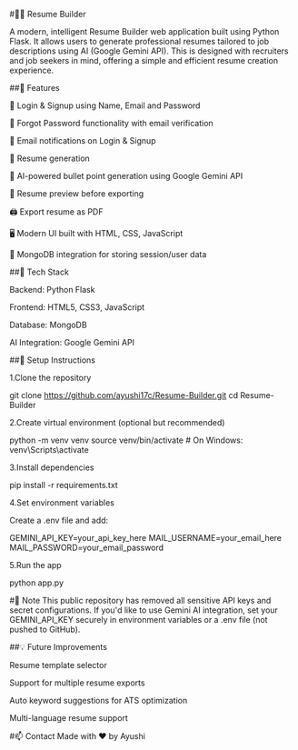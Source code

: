 #🧑‍💼 Resume Builder

A modern, intelligent Resume Builder web application built using Python Flask. It allows users to generate professional resumes tailored to job descriptions using AI (Google Gemini API).
This is designed with recruiters and job seekers in mind, offering a simple and efficient resume creation experience.

##🚀 Features

  🔐 Login & Signup using Name, Email and Password

  🔑 Forgot Password functionality with email verification

  📧 Email notifications on Login & Signup

  📝 Resume generation

  🧠 AI-powered bullet point generation using Google Gemini API

  👀 Resume preview before exporting

  🖨️ Export resume as PDF

  🖥️ Modern UI built with HTML, CSS, JavaScript

  📁 MongoDB integration for storing session/user data

##📂 Tech Stack

  Backend: Python Flask

  Frontend: HTML5, CSS3, JavaScript

  Database: MongoDB

  AI Integration: Google Gemini API

##🔧 Setup Instructions

1.Clone the repository

git clone https://github.com/ayushi17c/Resume-Builder.git
cd Resume-Builder


2.Create virtual environment (optional but recommended)

python -m venv venv
source venv/bin/activate   # On Windows: venv\Scripts\activate


3.Install dependencies

pip install -r requirements.txt


4.Set environment variables

Create a .env file and add:

GEMINI_API_KEY=your_api_key_here
MAIL_USERNAME=your_email_here
MAIL_PASSWORD=your_email_password


5.Run the app

python app.py


#📌 Note
This public repository has removed all sensitive API keys and secret configurations.
If you'd like to use Gemini AI integration, set your GEMINI_API_KEY securely in environment variables or a .env file (not pushed to GitHub).

##💡 Future Improvements

Resume template selector

Support for multiple resume exports

Auto keyword suggestions for ATS optimization

Multi-language resume support

#📫 Contact
Made with ❤️ by Ayushi
